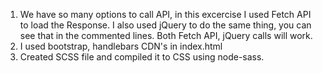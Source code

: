 1. We have so many options to call API, in this excercise I used Fetch API to load the Response. I also used jQuery to do the same thing, you can see that in the commented lines. Both Fetch API, jQuery calls will work.
2. I used bootstrap, handlebars CDN's in index.html
3. Created SCSS file and compiled it to CSS using node-sass.
